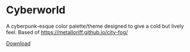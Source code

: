 # Cyberworld
A cyberpunk-esque color palette/theme designed to give a cold but lively feel. Based of https://metalloriff.github.io/city-fog/

[Download](https://github.com/Quinxxxx/Disc-stuff/blob/main/Cyberworld/Cyberworld.json)
